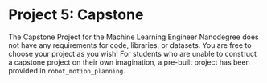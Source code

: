 # Project 5: Capstone

The Capstone Project for the Machine Learning Engineer Nanodegree does not have any requirements for code, libraries, or datasets. You are free to choose your project as you wish! For students who are unable to construct a capstone project on their own imagination, a pre-built project has been provided in `robot_motion_planning`.
